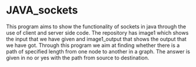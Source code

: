 # JAVA_sockets
This program aims to show the functionality of sockets in java through the use of client and server side code. The repository has image1 which shows the input that we have given 
and image1_output that shows the output that we have got. Through this program we aim at finding whether there is a path of specified length from one node to another in a graph.
The answer is given in no or yes with the path from source to destination.
